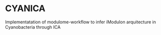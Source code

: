 # CYANICA
Implementatation of modulome-workflow to infer iModulon arquitecture in Cyanobacteria through ICA
